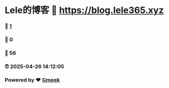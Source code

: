 # Lele的博客 :link: https://blog.lele365.xyz 
### :page_facing_up: [1](https://blog.lele365.xyz/tag.html) 
### :speech_balloon: 0 
### :hibiscus: 56 
### :alarm_clock: 2025-04-26 14:12:05 
### Powered by :heart: [Gmeek](https://github.com/Meekdai/Gmeek)
